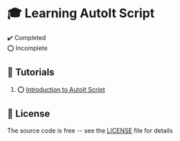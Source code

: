 # :mortar_board: Learning AutoIt Script

:heavy_check_mark: Completed  
:o: Incomplete

## :beginner: Tutorials

1. :o: [Introduction to AutoIt Script](introduction-to-autoit-script/)

## :page_with_curl: License

The source code is free -- see the [LICENSE](LICENSE) file for details

